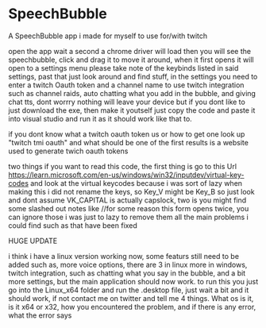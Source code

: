 # SpeechBubble
A SpeechBubble app i made for myself to use for/with twitch

open the app wait a second a chrome driver will load then you will see the speechbubble, click and drag it to move it around, when it first opens it will open to a settings menu please take note of the keybinds listed in said settings, past that just look around and find stuff, in the settings you need to enter a twitch Oauth token and a channel name to use twitch integration such as channel raids, auto chatting what you add in the bubble, and giving chat tts, dont worrry nothing will leave your device but if you dont like to just download the exe, then make it youtself just copy the code and paste it into visual studio and run it as it should work like that to.

if you dont know what a twitch oauth token us or how to get one look up "twitch tmi oauth" and what should be one of the first results is a website used to generate twich oauth tokens

two things if you want to read this code, the first thing is go to this Url https://learn.microsoft.com/en-us/windows/win32/inputdev/virtual-key-codes and look at the virtual keycodes because i was sort of lazy when making this i did not rename the keys, so Key_V might be Key_B so just look and dont assume VK_CAPITAL is actually capslock, two is you might find some slashed out notes like //for some reason this form opens twice, you can ignore those i was just to lazy to remove them all the main problems i could find such as that have been fixed


HUGE UPDATE

i think i have a linux version working now, some featurs still need to be added such as, more voice options, there are 3 in linux more in windows, twitch integration, such as chatting what you say in the bubble, and a bit more settings, but the main application should now work. to run this you just go into the Linux_x64 folder and run the .desktop file, just wait a bit and it should work, if not contact me on twitter and tell me 4 things. What os is it, is it x64 or x32, how you encountered the problem, and if there is any error, what the error says
